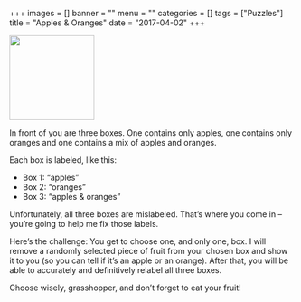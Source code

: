 +++
images = []
banner = ""
menu = ""
categories = []
tags = ["Puzzles"]
title = "Apples & Oranges"
date = "2017-04-02"
+++

<img height="150" src="/img/apples-oranges.jpg">

In front of you are three boxes. One contains only apples, one contains only oranges and one contains a mix of apples and oranges.<!--more-->

Each box is labeled, like this:

* Box 1: “apples”
* Box 2: “oranges”
* Box 3: “apples & oranges”

Unfortunately, all three boxes are mislabeled. That’s where you come in – you’re going to help me fix those labels.

Here’s the challenge: You get to choose one, and only one, box. I will remove a randomly selected piece of fruit from your chosen box and show it to you (so you can tell if it’s an apple or an orange). After that, you will be able to accurately and definitively relabel all three boxes.

Choose wisely, grasshopper, and don’t forget to eat your fruit!

